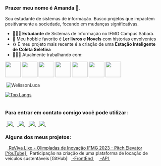 ### Prazer meu nome é **Amanda** 👋.

Sou estudante de sistemas de informação. Busco projetos que impactem positivamente a sociedade, focando em mudanças significativas.

- 👩🏽‍🎓 **Estudante** de Sistemas de Informação no IFMG Campus Sabará.
- 📖 Meu hobbie favorito é **Ler livros e Novels** com historias envolventes
- ♻️ E meu projeto mais recente é a criação de uma **Estação Inteligente de Coleta Seletiva**
- 👨🏽‍💻 Atualmente trabalhando com:
<div style="display: inline">
<img width='50' height='50' src="https://cdn.jsdelivr.net/gh/devicons/devicon/icons/java/java-original-wordmark.svg" />
<img width='50' height='50' src="https://cdn.jsdelivr.net/gh/devicons/devicon/icons/androidstudio/androidstudio-original.svg" />
<img width='50' height='50' src="https://cdn.jsdelivr.net/gh/devicons/devicon/icons/python/python-original-wordmark.svg" />
<img width='50' height='50' src="https://cdn.jsdelivr.net/gh/devicons/devicon/icons/raspberrypi/raspberrypi-original.svg" />
<img width='50' height='50' src="https://cdn.jsdelivr.net/gh/devicons/devicon/icons/html5/html5-original.svg" />
<img width='50' height='50' src="https://cdn.jsdelivr.net/gh/devicons/devicon/icons/aftereffects/aftereffects-original.svg" />
<img width='50' height='50' src="https://cdn.jsdelivr.net/gh/devicons/devicon/icons/photoshop/photoshop-line.svg" />
</div>

<p>&nbsp;<img align="justify" src="https://github-readme-stats.vercel.app/api?username=Amandaramos25&show_icons=true&locale=en&=true&theme=dark" alt="WelissonLuca" /></p>

[![Top Langs](https://github-readme-stats.vercel.app/api/top-langs/?username=Amandaramos25&layout=compact&how_icons=true&theme=dark)](https://github.com/anuraghazra/github-readme-stats)

#

### Para entrar em contato comigo você pode utilizar:
&nbsp;<a href="mailto:amanda.ramos25@hotmail.com">
  <img src="https://img.shields.io/badge/Microsoft_Outlook-0078D4?style=for-the-badge&logo=microsoft-outlook&logoColor=white">
</a>&nbsp;
&nbsp;<a href="https://www.linkedin.com/in/amanda-machado-a66994156/">
  <img src="https://img.shields.io/badge/linkedin-%230077B5.svg?style=for-the-badge&logo=linkedin&logoColor=white">
</a>&nbsp;
&nbsp;<a href="https://instagram.com/amandamramos18?igshid=NGExMmI2YTkyZg==">
  <img src="https://img.shields.io/badge/Instagram-%23E4405F.svg?style=for-the-badge&logo=Instagram&logoColor=white">
</a>&nbsp;&nbsp;<a href="https://wa.me/qr/6PPH2GISZDTFI1">
  <img src="https://img.shields.io/badge/WhatsApp-25D366?style=for-the-badge&logo=whatsapp&logoColor=white">
</a>&nbsp;

### Alguns dos meus projetos:
</a>&nbsp;&nbsp;<a href="https://youtu.be/OVYUvRXh3uQ">
  ReViva Lixo - Olimpíadas de Inovação IFMG 2023 - Pitch Elevator [YouTube]
</a>&nbsp;
Participação na criação de uma plataforma de locação de veículos sustentáveis [GitHub]
</a>&nbsp;&nbsp;<a href="https://github.com/limadan/eco-green-go-car">
  -FrontEnd
</a>&nbsp;
</a>&nbsp;&nbsp;<a href="https://github.com/limadan/api-eco-green-go-car">
  -API
</a>&nbsp;
